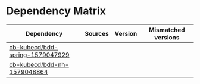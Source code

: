 # Dependency Matrix

Dependency | Sources | Version | Mismatched versions
---------- | ------- | ------- | -------------------
[cb-kubecd/bdd-spring-1579047929](https://github.com/cb-kubecd/bdd-spring-1579047929.git) |  | []() | 
[cb-kubecd/bdd-nh-1579048864](https://github.com/cb-kubecd/bdd-nh-1579048864.git) |  | []() | 
